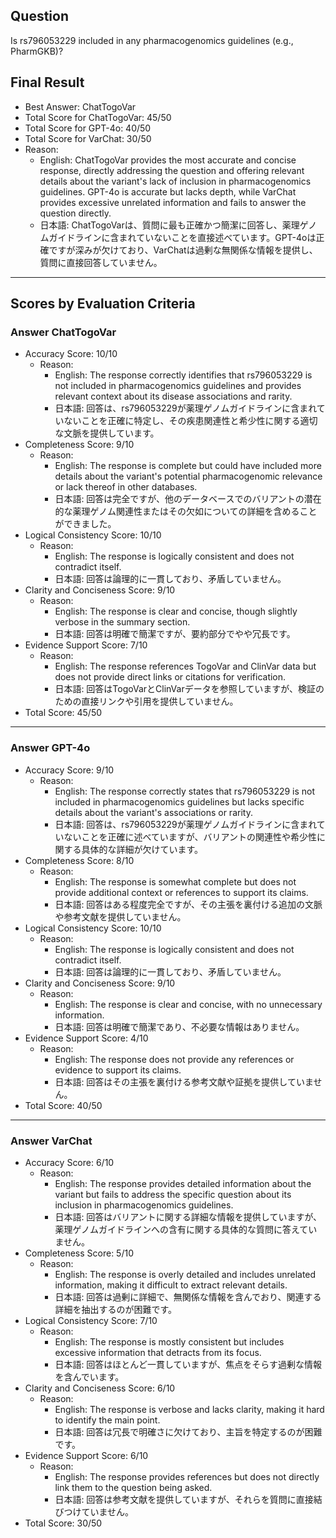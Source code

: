 ## Question

Is rs796053229 included in any pharmacogenomics guidelines (e.g., PharmGKB)?

## Final Result

- Best Answer: ChatTogoVar
- Total Score for ChatTogoVar: 45/50
- Total Score for GPT-4o: 40/50
- Total Score for VarChat: 30/50
- Reason:
  - English: ChatTogoVar provides the most accurate and concise response, directly addressing the question and offering relevant details about the variant's lack of inclusion in pharmacogenomics guidelines. GPT-4o is accurate but lacks depth, while VarChat provides excessive unrelated information and fails to answer the question directly.
  - 日本語: ChatTogoVarは、質問に最も正確かつ簡潔に回答し、薬理ゲノムガイドラインに含まれていないことを直接述べています。GPT-4oは正確ですが深みが欠けており、VarChatは過剰な無関係な情報を提供し、質問に直接回答していません。

---

## Scores by Evaluation Criteria

### Answer ChatTogoVar
- Accuracy Score: 10/10
  - Reason: 
    - English: The response correctly identifies that rs796053229 is not included in pharmacogenomics guidelines and provides relevant context about its disease associations and rarity.
    - 日本語: 回答は、rs796053229が薬理ゲノムガイドラインに含まれていないことを正確に特定し、その疾患関連性と希少性に関する適切な文脈を提供しています。
- Completeness Score: 9/10
  - Reason: 
    - English: The response is complete but could have included more details about the variant's potential pharmacogenomic relevance or lack thereof in other databases.
    - 日本語: 回答は完全ですが、他のデータベースでのバリアントの潜在的な薬理ゲノム関連性またはその欠如についての詳細を含めることができました。
- Logical Consistency Score: 10/10
  - Reason: 
    - English: The response is logically consistent and does not contradict itself.
    - 日本語: 回答は論理的に一貫しており、矛盾していません。
- Clarity and Conciseness Score: 9/10
  - Reason: 
    - English: The response is clear and concise, though slightly verbose in the summary section.
    - 日本語: 回答は明確で簡潔ですが、要約部分でやや冗長です。
- Evidence Support Score: 7/10
  - Reason: 
    - English: The response references TogoVar and ClinVar data but does not provide direct links or citations for verification.
    - 日本語: 回答はTogoVarとClinVarデータを参照していますが、検証のための直接リンクや引用を提供していません。
- Total Score: 45/50

---

### Answer GPT-4o
- Accuracy Score: 9/10
  - Reason: 
    - English: The response correctly states that rs796053229 is not included in pharmacogenomics guidelines but lacks specific details about the variant's associations or rarity.
    - 日本語: 回答は、rs796053229が薬理ゲノムガイドラインに含まれていないことを正確に述べていますが、バリアントの関連性や希少性に関する具体的な詳細が欠けています。
- Completeness Score: 8/10
  - Reason: 
    - English: The response is somewhat complete but does not provide additional context or references to support its claims.
    - 日本語: 回答はある程度完全ですが、その主張を裏付ける追加の文脈や参考文献を提供していません。
- Logical Consistency Score: 10/10
  - Reason: 
    - English: The response is logically consistent and does not contradict itself.
    - 日本語: 回答は論理的に一貫しており、矛盾していません。
- Clarity and Conciseness Score: 9/10
  - Reason: 
    - English: The response is clear and concise, with no unnecessary information.
    - 日本語: 回答は明確で簡潔であり、不必要な情報はありません。
- Evidence Support Score: 4/10
  - Reason: 
    - English: The response does not provide any references or evidence to support its claims.
    - 日本語: 回答はその主張を裏付ける参考文献や証拠を提供していません。
- Total Score: 40/50

---

### Answer VarChat
- Accuracy Score: 6/10
  - Reason: 
    - English: The response provides detailed information about the variant but fails to address the specific question about its inclusion in pharmacogenomics guidelines.
    - 日本語: 回答はバリアントに関する詳細な情報を提供していますが、薬理ゲノムガイドラインへの含有に関する具体的な質問に答えていません。
- Completeness Score: 5/10
  - Reason: 
    - English: The response is overly detailed and includes unrelated information, making it difficult to extract relevant details.
    - 日本語: 回答は過剰に詳細で、無関係な情報を含んでおり、関連する詳細を抽出するのが困難です。
- Logical Consistency Score: 7/10
  - Reason: 
    - English: The response is mostly consistent but includes excessive information that detracts from its focus.
    - 日本語: 回答はほとんど一貫していますが、焦点をそらす過剰な情報を含んでいます。
- Clarity and Conciseness Score: 6/10
  - Reason: 
    - English: The response is verbose and lacks clarity, making it hard to identify the main point.
    - 日本語: 回答は冗長で明確さに欠けており、主旨を特定するのが困難です。
- Evidence Support Score: 6/10
  - Reason: 
    - English: The response provides references but does not directly link them to the question being asked.
    - 日本語: 回答は参考文献を提供していますが、それらを質問に直接結びつけていません。
- Total Score: 30/50